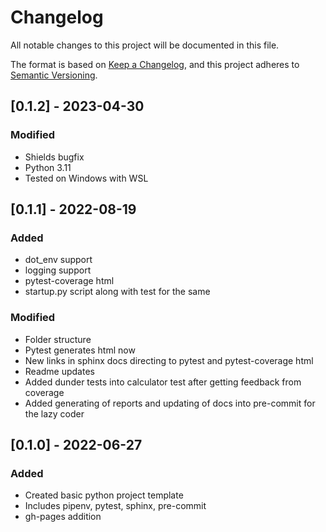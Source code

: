 # Changelog

All notable changes to this project will be documented in this file.

The format is based on [Keep a Changelog](https://keepachangelog.com/en/1.0.0/),
and this project adheres to [Semantic Versioning](https://semver.org/spec/v2.0.0.html).

## [0.1.2] - 2023-04-30

### Modified
- Shields bugfix
- Python 3.11
- Tested on Windows with WSL
## [0.1.1] - 2022-08-19

### Added

- dot_env support
- logging support
- pytest-coverage html
- startup.py script along with test for the same

### Modified

- Folder structure
- Pytest generates html now
- New links in sphinx docs directing to pytest and pytest-coverage html
- Readme updates
- Added dunder tests into calculator test after getting feedback from coverage
- Added generating of reports and updating of docs into pre-commit for the lazy coder

## [0.1.0] - 2022-06-27

### Added

- Created basic python project template
- Includes pipenv, pytest, sphinx, pre-commit
- gh-pages addition
